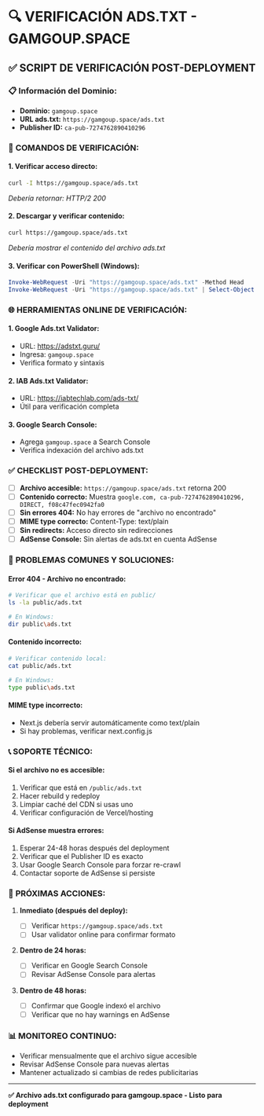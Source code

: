 # 🔍 VERIFICACIÓN ADS.TXT - GAMGOUP.SPACE

## ✅ **SCRIPT DE VERIFICACIÓN POST-DEPLOYMENT**

### 📋 **Información del Dominio:**

- **Dominio:** `gamgoup.space`
- **URL ads.txt:** `https://gamgoup.space/ads.txt`
- **Publisher ID:** `ca-pub-7274762890410296`

### 🔧 **COMANDOS DE VERIFICACIÓN:**

#### 1. **Verificar acceso directo:**

```bash
curl -I https://gamgoup.space/ads.txt
```

_Debería retornar: HTTP/2 200_

#### 2. **Descargar y verificar contenido:**

```bash
curl https://gamgoup.space/ads.txt
```

_Debería mostrar el contenido del archivo ads.txt_

#### 3. **Verificar con PowerShell (Windows):**

```powershell
Invoke-WebRequest -Uri "https://gamgoup.space/ads.txt" -Method Head
Invoke-WebRequest -Uri "https://gamgoup.space/ads.txt" | Select-Object Content
```

### 🌐 **HERRAMIENTAS ONLINE DE VERIFICACIÓN:**

#### 1. **Google Ads.txt Validator:**

- URL: https://adstxt.guru/
- Ingresa: `gamgoup.space`
- Verifica formato y sintaxis

#### 2. **IAB Ads.txt Validator:**

- URL: https://iabtechlab.com/ads-txt/
- Útil para verificación completa

#### 3. **Google Search Console:**

- Agrega `gamgoup.space` a Search Console
- Verifica indexación del archivo ads.txt

### ✅ **CHECKLIST POST-DEPLOYMENT:**

- [ ] **Archivo accesible:** `https://gamgoup.space/ads.txt` retorna 200
- [ ] **Contenido correcto:** Muestra `google.com, ca-pub-7274762890410296, DIRECT, f08c47fec0942fa0`
- [ ] **Sin errores 404:** No hay errores de "archivo no encontrado"
- [ ] **MIME type correcto:** Content-Type: text/plain
- [ ] **Sin redirects:** Acceso directo sin redirecciones
- [ ] **AdSense Console:** Sin alertas de ads.txt en cuenta AdSense

### 🚨 **PROBLEMAS COMUNES Y SOLUCIONES:**

#### **Error 404 - Archivo no encontrado:**

```bash
# Verificar que el archivo está en public/
ls -la public/ads.txt

# En Windows:
dir public\ads.txt
```

#### **Contenido incorrecto:**

```bash
# Verificar contenido local:
cat public/ads.txt

# En Windows:
type public\ads.txt
```

#### **MIME type incorrecto:**

- Next.js debería servir automáticamente como text/plain
- Si hay problemas, verificar next.config.js

### 📞 **SOPORTE TÉCNICO:**

#### **Si el archivo no es accesible:**

1. Verificar que está en `/public/ads.txt`
2. Hacer rebuild y redeploy
3. Limpiar caché del CDN si usas uno
4. Verificar configuración de Vercel/hosting

#### **Si AdSense muestra errores:**

1. Esperar 24-48 horas después del deployment
2. Verificar que el Publisher ID es exacto
3. Usar Google Search Console para forzar re-crawl
4. Contactar soporte de AdSense si persiste

### 🎯 **PRÓXIMAS ACCIONES:**

1. **Inmediato (después del deploy):**

   - [ ] Verificar `https://gamgoup.space/ads.txt`
   - [ ] Usar validator online para confirmar formato

2. **Dentro de 24 horas:**

   - [ ] Verificar en Google Search Console
   - [ ] Revisar AdSense Console para alertas

3. **Dentro de 48 horas:**
   - [ ] Confirmar que Google indexó el archivo
   - [ ] Verificar que no hay warnings en AdSense

### 📊 **MONITOREO CONTINUO:**

- Verificar mensualmente que el archivo sigue accesible
- Revisar AdSense Console para nuevas alertas
- Mantener actualizado si cambias de redes publicitarias

---

**✅ Archivo ads.txt configurado para gamgoup.space - Listo para deployment**
